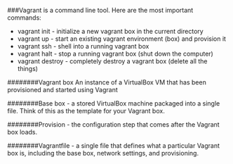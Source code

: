 ###Vagrant is a command line tool. Here are the most important commands:

* vagrant init - initialize a new vagrant box in the current directory
* vagrant up - start an existing vagrant environment (box) and provision it
* vagrant ssh - shell into a running vagrant box
* vagrant halt - stop a running vagrant box (shut down the computer)
* vagrant destroy - completely destroy a vagrant box (delete all the things)


########Vagrant box 
An instance of a VirtualBox VM that has been provisioned and
started using Vagrant

########Base box - a stored VirtualBox machine packaged into a single file. Think of this
as the template for your Vagrant box.

########Provision - the configuration step that comes after the Vagrant box loads.

########Vagrantfile - a single file that defines what a particular Vagrant box is, including
the base box, network settings, and provisioning.
